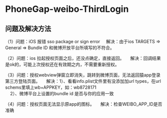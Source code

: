 # PhoneGap-weibo-ThirdLogin





## 问题及解决方法


（1）问题：iOS 报错 sso package or sign error 
     解决：由于ios TARGETS => General => Bundle ID 和微博开放平台所填写的不符合。
     

（2）问题：ios 拉起授权页面之后，还没点确定，直接返回。
     解决：回调结果是ok的，可能上次授权还在有效期之内，不需要重新授权。
     
     
（3）问题：授权webview弹窗立即消失，跳转到微博页面，无法返回猿app登录第三方登陆页面。
     解决：1）、看看info.plist文件里有没添加加url types，在url schems里填上wb+APPKEY，如：wb8728171  
           2）、微博平台上设置的bundle id 是否与你的应用一致
          
          
（4）问题：授权页面无法显示原app的图标。 
     解决：检查WEIBO_APP_ID是否准确
     

